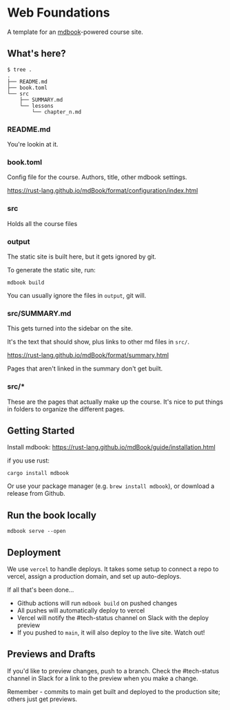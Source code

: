 # Web Foundations

A template for an [mdbook](https://rust-lang.github.io/mdBook/index.html)-powered course site.

## What's here?

```
$ tree .
.
├── README.md
├── book.toml
└── src
    ├── SUMMARY.md
    └── lessons
        └── chapter_n.md
```

### README.md

You're lookin at it.

### book.toml

Config file for the course. Authors, title, other mdbook settings.

https://rust-lang.github.io/mdBook/format/configuration/index.html

### src

Holds all the course files 

### output

The static site is built here, but it gets ignored by git.

To generate the static site, run:

```
mdbook build
```

You can usually ignore the files in `output`, git will.


### src/SUMMARY.md

This gets turned into the sidebar on the site. 

It's the text that should show, plus links to other md files in `src/`.

https://rust-lang.github.io/mdBook/format/summary.html

Pages that aren't linked in the summary don't get built.

### src/*

These are the pages that actually make up the course. It's nice to put
things in folders to organize the different pages.

## Getting Started

Install mdbook: https://rust-lang.github.io/mdBook/guide/installation.html

if you use rust:

```
cargo install mdbook
```

Or use your package manager (e.g. `brew install mdbook`), or download a release from
Github.

## Run the book locally

```
mdbook serve --open
```

## Deployment

We use `vercel` to handle deploys. It takes some setup to connect a repo to
vercel, assign a production domain, and set up auto-deploys.

If all that's been done...

* Github actions will run `mdbook build` on pushed changes
* All pushes will automatically deploy to vercel
* Vercel will notify the #tech-status channel on Slack with the deploy preview
* If you pushed to `main`, it will also deploy to the live site. Watch out!

## Previews and Drafts

If you'd like to preview changes, push to a branch. Check the #tech-status channel in Slack for a link to the
preview when you make a change.

Remember - commits to main get built and deployed to the production site; others
just get previews.
